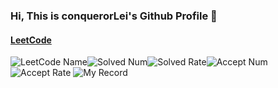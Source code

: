 ### Hi, This is conquerorLei's Github Profile 👋
#### [LeetCode](https://leetcode-cn.com/u/li-qing-shan-b/)
![LeetCode Name](https://leetcode-badge.haozibi.dev/v1/u/li-qing-shan-b.svg)![Solved Num](https://leetcode-badge.haozibi.dev/v1/solved/u/li-qing-shan-b.svg)![Solved Rate](https://leetcode-badge.haozibi.dev/v1/solved-rate/u/li-qing-shan-b.svg)![Accept Num](https://leetcode-badge.haozibi.dev/v1/accepted/u/li-qing-shan-b.svg)![Accept Rate](https://leetcode-badge.haozibi.dev/v1/accepted-rate/u/li-qing-shan-b.svg)
![My Record](https://leetcode-badge.haozibi.dev/v1cn/chart/submission-calendar/u/li-qing-shan-b.svg)
<!--
**conquerorLei/conquerorLei** is a ✨ _special_ ✨ repository because its `README.md` (this file) appears on your GitHub profile.

Here are some ideas to get you started:

- 🔭 I’m currently working on ...
- 🌱 I’m currently learning ...
- 👯 I’m looking to collaborate on ...
- 🤔 I’m looking for help with ...
- 💬 Ask me about ...
- 📫 How to reach me: ...
- 😄 Pronouns: ...
- ⚡ Fun fact: ...
-->
